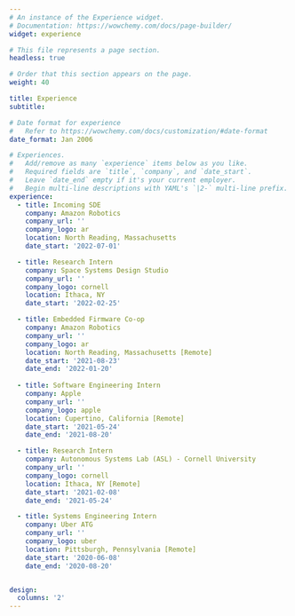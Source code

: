 ```yaml
---
# An instance of the Experience widget.
# Documentation: https://wowchemy.com/docs/page-builder/
widget: experience

# This file represents a page section.
headless: true

# Order that this section appears on the page.
weight: 40

title: Experience
subtitle:

# Date format for experience
#   Refer to https://wowchemy.com/docs/customization/#date-format
date_format: Jan 2006

# Experiences.
#   Add/remove as many `experience` items below as you like.
#   Required fields are `title`, `company`, and `date_start`.
#   Leave `date_end` empty if it's your current employer.
#   Begin multi-line descriptions with YAML's `|2-` multi-line prefix.
experience:
  - title: Incoming SDE
    company: Amazon Robotics
    company_url: ''
    company_logo: ar
    location: North Reading, Massachusetts
    date_start: '2022-07-01'

  - title: Research Intern
    company: Space Systems Design Studio
    company_url: ''
    company_logo: cornell
    location: Ithaca, NY
    date_start: '2022-02-25'

  - title: Embedded Firmware Co-op
    company: Amazon Robotics
    company_url: ''
    company_logo: ar
    location: North Reading, Massachusetts [Remote]
    date_start: '2021-08-23'
    date_end: '2022-01-20'
  
  - title: Software Engineering Intern
    company: Apple
    company_url: ''
    company_logo: apple
    location: Cupertino, California [Remote]
    date_start: '2021-05-24'
    date_end: '2021-08-20'

  - title: Research Intern
    company: Autonomous Systems Lab (ASL) - Cornell University
    company_url: ''
    company_logo: cornell
    location: Ithaca, NY [Remote]
    date_start: '2021-02-08'
    date_end: '2021-05-24'

  - title: Systems Engineering Intern
    company: Uber ATG
    company_url: ''
    company_logo: uber
    location: Pittsburgh, Pennsylvania [Remote]
    date_start: '2020-06-08'
    date_end: '2020-08-20'


design:
  columns: '2'
---
```

